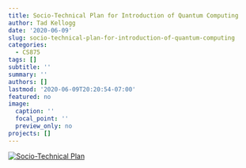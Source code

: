 ```yaml
---
title: Socio-Technical Plan for Introduction of Quantum Computing
author: Tad Kellogg
date: '2020-06-09'
slug: socio-technical-plan-for-introduction-of-quantum-computing
categories:
  - CS875
tags: []
subtitle: ''
summary: ''
authors: []
lastmod: '2020-06-09T20:20:54-07:00'
featured: no
image:
  caption: ''
  focal_point: ''
  preview_only: no
projects: []
---
```

[![Socio-Technical Plan](https://res.cloudinary.com/marcomontalbano/image/upload/v1591759802/video_to_markdown/images/youtube--ETa4z975D8g-c05b58ac6eb4c4700831b2b3070cd403.jpg)](https://youtu.be/ETa4z975D8g "Socio-Technical Plan")